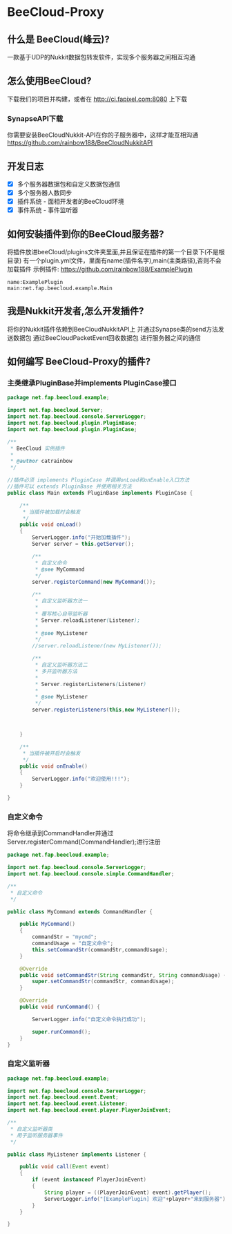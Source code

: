 # BeeCloud-Proxy
## 什么是 BeeCloud(峰云)?
一款基于UDP的Nukkit数据包转发软件，实现多个服务器之间相互沟通
## 怎么使用BeeCloud?
下载我们的项目并构建，或者在 http://ci.fapixel.com:8080 上下载
### SynapseAPI下载
你需要安装BeeCloudNukkit-API在你的子服务器中，这样才能互相沟通
https://github.com/rainbow188/BeeCloudNukkitAPI
## 开发日志
- [x] 多个服务器数据包和自定义数据包通信
- [x] 多个服务器人数同步
- [x] 插件系统 - 面相开发者的BeeCloud环境
- [x] 事件系统 - 事件监听器

## 如何安装插件到你的BeeCloud服务器?
将插件放进beeCloud/plugins文件夹里面,并且保证在插件的第一个目录下(不是根目录)
有一个plugin.yml文件，里面有name(插件名字),main(主类路径),否则不会加载插件
示例插件: https://github.com/rainbow188/ExamplePlugin
```
name:ExamplePlugin
main:net.fap.beecloud.example.Main
```

## 我是Nukkit开发者,怎么开发插件?
将你的Nukkit插件依赖到BeeCloudNukkitAPI上
并通过Synapse类的send方法发送数据包
通过BeeCloudPacketEvent回收数据包
进行服务器之间的通信

## 如何编写 BeeCloud-Proxy的插件?
### 主类继承PluginBase并implements PluginCase接口
```Java
package net.fap.beecloud.example;

import net.fap.beecloud.Server;
import net.fap.beecloud.console.ServerLogger;
import net.fap.beecloud.plugin.PluginBase;
import net.fap.beecloud.plugin.PluginCase;

/**
 * BeeCloud 实例插件
 *
 * @author catrainbow
 */

//插件必须 implements PluginCase 并调用onLoad和onEnable入口方法
//插件可以 extends PluginBase 并使用相关方法
public class Main extends PluginBase implements PluginCase {

    /**
     * 当插件被加载时会触发
     */
    public void onLoad()
    {
        ServerLogger.info("开始加载插件");
        Server server = this.getServer();

        /**
         * 自定义命令
         * @see MyCommand
         */
        server.registerCommand(new MyCommand());

        /**
         * 自定义监听器方法一
         *
         * 覆写核心自带监听器
         * Server.reloadListener(Listener);
         *
         * @see MyListener
         */
        //server.reloadListener(new MyListener());

        /**
         * 自定义监听器方法二
         * 多开监听器方法
         *
         * Server.registerListeners(Listener)
         *
         * @see MyListener
         */
        server.registerListeners(this,new MyListener());



    }

    /**
     * 当插件被开启时会触发
     */
    public void onEnable()
    {
        ServerLogger.info("欢迎使用!!!");
    }

}
```

### 自定义命令
将命令继承到CommandHandler并通过Server.registerCommand(CommandHandler);进行注册
```Java
package net.fap.beecloud.example;

import net.fap.beecloud.console.ServerLogger;
import net.fap.beecloud.console.simple.CommandHandler;

/**
 * 自定义命令
 */

public class MyCommand extends CommandHandler {

    public MyCommand()
    {
        commandStr = "mycmd";
        commandUsage = "自定义命令";
        this.setCommandStr(commandStr,commandUsage);
    }

    @Override
    public void setCommandStr(String commandStr, String commandUsage) {
        super.setCommandStr(commandStr, commandUsage);
    }

    @Override
    public void runCommand() {

        ServerLogger.info("自定义命令执行成功");

        super.runCommand();
    }
}
```
### 自定义监听器
```Java
package net.fap.beecloud.example;

import net.fap.beecloud.console.ServerLogger;
import net.fap.beecloud.event.Event;
import net.fap.beecloud.event.Listener;
import net.fap.beecloud.event.player.PlayerJoinEvent;

/**
 * 自定义监听器类
 * 用于监听服务器事件
 */

public class MyListener implements Listener {

    public void call(Event event)
    {
        if (event instanceof PlayerJoinEvent)
        {
            String player = ((PlayerJoinEvent) event).getPlayer();
            ServerLogger.info("[ExamplePlugin] 欢迎"+player+"来到服务器");
        }
    }

}
```

